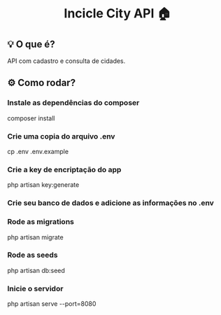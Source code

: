 <h1 align="center">Incicle City API 🏠</h1>

## 💡 O que é?
API com cadastro e consulta de cidades.

## ⚙️ Como rodar?

### Instale as dependências do composer
composer install

### Crie uma copia do arquivo .env
cp .env .env.example

### Crie a key de encriptação do app
php artisan key:generate

### Crie seu banco de dados e adicione as informações no .env

### Rode as migrations
php artisan migrate

### Rode as seeds
php artisan db:seed

### Inicie o servidor
php artisan serve --port=8080
